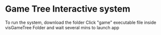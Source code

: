 # Game Tree Interactive system
To run the system, download the folder
 Click "game" executable file inside visGameTree Folder and wait several mins to launch app
